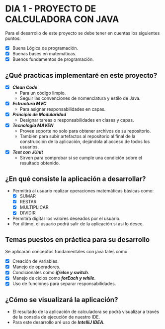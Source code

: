 # DIA 1 - PROYECTO DE CALCULADORA CON JAVA
Para el desarrollo de este proyecto se debe tener en cuentas los
siguientes puntos:
- [x] Buena Lógica de programación.
- [x] Buenas bases en matemáticas.
- [x] Buenos fundamentos de programación.

## ¿Qué practicas implementaré en este proyecto?
- [x] ***Clean Code***
  - Para un código limpio.
  - Seguir las convenciones de nomenclatura y estilo de Java.
- [x] ***Estructura MVC***
  - Para asignar responsabilidades en capas.
- [x] ***Principio de Modularidad***
  - Designar tareas o responsabilidades en clases y capas.
- [x] ***Tecnología MAVEN***
  - Provee soporte no solo para obtener archivos de su repositorio.
  - También para subir artefactos al repositorio al final de la construcción
  de la aplicación, dejándola al acceso de todos los usuarios.
- [x] ***Test con JUnit***
  - Sirven para comprobar si se cumple una condición sobre el resultado obtenido.

## ¿En qué consiste la aplicación a desarrollar?
- Permitirá al usuario realizar operaciones matemáticas básicas como:
  - [x] SUMAR
  - [x] RESTAR
  - [X] MULTIPLICAR
  - [x] DIVIDIR
- Permitirá digitar los valores deseados por el usuario.
- Por último, el usuario podrá salir de la aplicación si asi lo desee.

## Temas puestos en práctica para su desarrollo
Se aplicarán conceptos fundamentales con java tales como:
- [x] Creación de variables.
- [x] Manejo de operadores.
- [x] Condicionales como ***if/else y switch***.
- [x] Manejo de ciclos como ***forEach y while***.
- [x] Uso de funciones para separar responsabilidades.

## ¿Cómo se visualizará la aplicación?
- El resultado de la aplicación de calculadora se podrá visualizar a través
de la consola de ejecución de nuestro IDE.
- Para este desarrollo aré uso 
de ***IntelliJ IDEA***.
